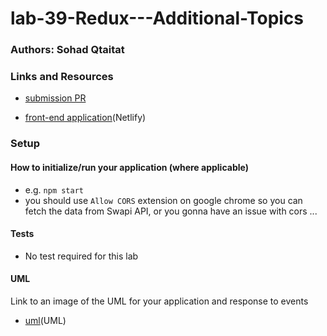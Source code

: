 # lab-39-Redux---Additional-Topics

### Authors: Sohad Qtaitat

### Links and Resources

- [submission PR](https://github.com/401-advanced-javascript-sohad/lab-39-Redux-Additional-Topics/pull/1)

- [front-end application](https://relaxed-euclid-341f39.netlify.com)(Netlify)


### Setup


#### How to initialize/run your application (where applicable)

- e.g. `npm start`
- you should use `Allow CORS` extension on google chrome so you can fetch the data from Swapi API, or you gonna have an issue with cors ...

#### Tests
- No test required for this lab 

#### UML

Link to an image of the UML for your application and response to events
- [uml](.assets/lab39.jpg)(UML)


